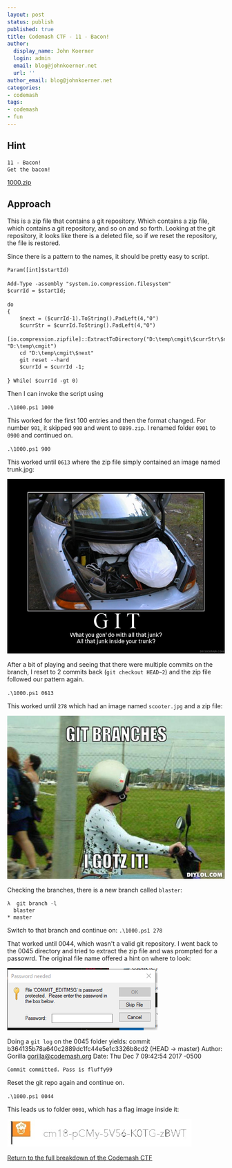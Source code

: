```yaml
---
layout: post
status: publish
published: true
title: Codemash CTF - 11 - Bacon!
author:
  display_name: John Koerner
  login: admin
  email: blog@johnkoerner.net
  url: ''
author_email: blog@johnkoerner.net
categories:
- codemash
tags:
- codemash
- fun
---
```


Hint
---
```
11 - Bacon!
Get the bacon!

```
[1000.zip](/content/1000.zip)

Approach
---
This is a zip file that contains a git repository. Which contains a zip file, which contains a git repository, and so on and so forth. Looking at the git repository, it looks like there is a deleted file, so if we reset the repository, the file is restored.

Since there is a pattern to the names, it should be pretty easy to script.

```
Param([int]$startId)

Add-Type -assembly "system.io.compression.filesystem"
$currId = $startId;

do 
{
    $next = ($currId-1).ToString().PadLeft(4,"0")  
    $currStr = $currId.ToString().PadLeft(4,"0")
    [io.compression.zipfile]::ExtractToDirectory("D:\temp\cmgit\$currStr\$next.zip", "D:\temp\cmgit")
    cd "D:\temp\cmgit\$next"
    git reset --hard
    $currId = $currId -1;
    
} While( $currId -gt 0)
```
Then I can invoke the script using 

`.\1000.ps1 1000`

This worked for the first 100 entries and then the format changed. For number `901`, it skipped `900` and went to `0899.zip`. I renamed folder `0901` to `0900` and continued on.

`.\1000.ps1 900`

This worked until `0613` where the zip file simply contained an image named trunk.jpg:

![](/content/trunk.jpg)

After a bit of playing and seeing that there were multiple commits on the branch, I reset to 2 commits back (`git checkout HEAD~2`) and the zip file followed our pattern again. 

`.\1000.ps1 0613`

This worked until `278` which had an image named `scooter.jpg` and a zip file:

![](/content/scooter.jpg)

Checking the branches, there is a new branch called `blaster`:
```
λ  git branch -l
  blaster
* master
```

Switch to that branch and continue on:
`.\1000.ps1 278`

That worked until 0044, which wasn't a valid git repository.  I went back to the 0045 directory and tried to extract the zip file and was prompted for a passowrd. The original file name offered a hint on where to look:

![](/content/44hint.png)

Doing a `git log` on the 0045 folder yields:
commit b364135b78a640c2889dc1fc44e5e1c3326b8cd2 (HEAD -> master)
Author: Gorilla <gorilla@codemash.org>
Date:   Thu Dec 7 09:42:54 2017 -0500

    Commit committed. Pass is fluffy99

Reset the git repo again and continue on.

`.\1000.ps1 0044`

This leads us to folder `0001`, which has a flag image inside it:

![](/content/11flag.jpg)

[Return to the full breakdown of the Codemash CTF](/codemash/codemash-ctf-breakdown/)